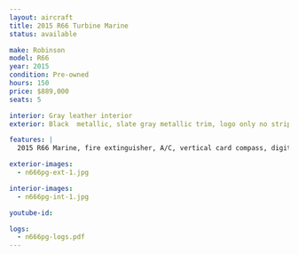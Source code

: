 ```yaml
---
layout: aircraft
title: 2015 R66 Turbine Marine
status: available

make: Robinson
model: R66
year: 2015
condition: Pre-owned
hours: 150
price: $889,000
seats: 5

interior: Gray leather interior
exterior: Black  metallic, slate gray metallic trim, logo only no stripe, tinted doors and windshield

features: |
  2015 R66 Marine, fire extinguisher, A/C, vertical card compass, digital clock, Aspen EFD1000H Pro+500H MFD, Garmin G225B com radio, Garmin GTN750 GPS/com, GTX330EX transponder w/ ADS-B out, Kannad 406 ELT, Garmin GDL88 ADS-B in, Garmin GMA350 audio panel, 5 A20 Bose headsets, extra corrosion protection

exterior-images:
  - n666pg-ext-1.jpg

interior-images:
  - n666pg-int-1.jpg

youtube-id:

logs:
  - n666pg-logs.pdf
---
```


